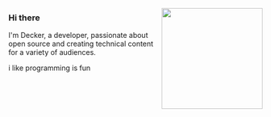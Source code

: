 <p>

  <a target="_blank" rel="noopener noreferrer" href="https://user-images.githubusercontent.com/5713670/87202985-820dcb80-c2b6-11ea-9f56-7ec461c497c3.gif">
    <img align="right" src="https://user-images.githubusercontent.com/5713670/87202985-820dcb80-c2b6-11ea-9f56-7ec461c497c3.gif" width="200&quot;" style="max-      width:100%;">  
  </a>
</p>
    <h3>
      Hi there
    </h3>
    <p>I'm Decker, a developer, passionate about open source and creating technical
        content for a variety of audiences.
    </p>
    <p>
      i like programming is fun
    </p>


